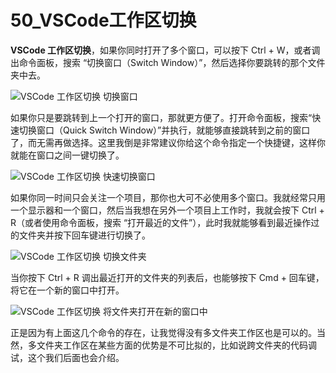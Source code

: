 # 50_VSCode工作区切换

**VSCode 工作区切换**，如果你同时打开了多个窗口，可以按下 Ctrl + W，或者调出命令面板，搜索 “切换窗口（Switch Window）”，然后选择你要跳转的那个文件夹中去。

![VSCode 工作区切换](https://img.geek-docs.com/vscode/tutorials/vscode-workspace-switch-01.gif)
切换窗口

如果你只是要跳转到上一个打开的窗口，那就更方便了。打开命令面板，搜索“快速切换窗口（Quick Switch Window）”并执行，就能够直接跳转到之前的窗口了，而无需再做选择。这里我倒是非常建议你给这个命令指定一个快捷键，这样你就能在窗口之间一键切换了。

![VSCode 工作区切换](https://img.geek-docs.com/vscode/tutorials/vscode-workspace-switch-02.gif)
快速切换窗口

如果你同一时间只会关注一个项目，那你也大可不必使用多个窗口。我就经常只用一个显示器和一个窗口，然后当我想在另外一个项目上工作时，我就会按下 Ctrl + R（或者使用命令面板，搜索 “打开最近的文件”），此时我就能够看到最近操作过的文件夹并按下回车键进行切换了。

![VSCode 工作区切换](https://img.geek-docs.com/vscode/tutorials/vscode-workspace-switch-03.gif)
切换文件夹

当你按下 Ctrl + R 调出最近打开的文件夹的列表后，也能够按下 Cmd + 回车键，将它在一个新的窗口中打开。

![VSCode 工作区切换](https://img.geek-docs.com/vscode/tutorials/vscode-workspace-switch-04.gif)
将文件夹打开在新的窗口中

正是因为有上面这几个命令的存在，让我觉得没有多文件夹工作区也是可以的。当然，多文件夹工作区在某些方面的优势是不可比拟的，比如说跨文件夹的代码调试，这个我们后面也会介绍。